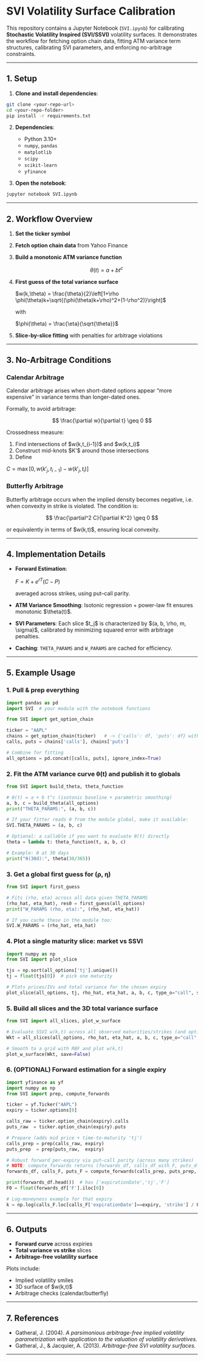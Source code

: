 # SVI Volatility Surface Calibration

This repository contains a Jupyter Notebook (`SVI.ipynb`) for calibrating **Stochastic Volatility Inspired (SVI/SSVI)** volatility surfaces. It demonstrates the workflow for fetching option chain data, fitting ATM variance term structures, calibrating SVI parameters, and enforcing no-arbitrage constraints.

---

## 1. Setup

1. **Clone and install dependencies**:

```bash
git clone <your-repo-url>
cd <your-repo-folder>
pip install -r requirements.txt
````

2. **Dependencies**:

   * Python 3.10+
   * `numpy`, `pandas`
   * `matplotlib`
   * `scipy`
   * `scikit-learn`
   * `yfinance`

3. **Open the notebook**:

```bash
jupyter notebook SVI.ipynb
```

---

## 2. Workflow Overview

1. **Set the ticker symbol**
2. **Fetch option chain data** from Yahoo Finance
3. **Build a monotonic ATM variance function**

   $$
   \theta(t) = a + b t^c
   $$
4. **First guess of the total variance surface**

   $w(k,\theta) = \frac{\theta}{2}\left[1+\rho \phi(\theta)k+\sqrt{(\phi(\theta)k+\rho)^2+(1-\rho^2)}\right]$

   with

   $\phi(\theta) = \frac{\eta}{\sqrt{\theta}}$
   
6. **Slice-by-slice fitting** with penalties for arbitrage violations

---

## 3. No-Arbitrage Conditions

### Calendar Arbitrage

Calendar arbitrage arises when short-dated options appear “more expensive” in variance terms than longer-dated ones.

Formally, to avoid arbitrage:

$$
\frac{\partial w}{\partial t} \geq 0
$$

Crossedness measure:

1. Find intersections of \$w(k,t\_{i-1})\$ and \$w(k,t\_i)\$
2. Construct mid-knots \$K'\$ around those intersections
3. Define

$C=\max\big[0, w(k'_j,t_{i-1}) - w(k'_j,t_i)\big]$

### Butterfly Arbitrage

Butterfly arbitrage occurs when the implied density becomes negative, i.e. when convexity in strike is violated. The condition is:

$$
\frac{\partial^2 C}{\partial K^2} \geq 0
$$

or equivalently in terms of \$w(k,t)\$, ensuring local convexity.

---

## 4. Implementation Details

* **Forward Estimation**:

  $F = K + e^{rT}(C - P)$

  averaged across strikes, using put–call parity.

* **ATM Variance Smoothing**:
  Isotonic regression + power-law fit ensures monotonic \$\theta(t)\$.

* **SVI Parameters**:
  Each slice \$t\_j\$ is characterized by \$(a, b, \rho, m, \sigma)\$, calibrated by minimizing squared error with arbitrage penalties.

* **Caching**:
  `THETA_PARAMS` and `W_PARAMS` are cached for efficiency.

---

## 5. Example Usage

### 1. Pull & prep everything
```python
import pandas as pd
import SVI  # your module with the notebook functions

from SVI import get_option_chain

ticker = "AAPL"
chains = get_option_chain(ticker)   # -> {'calls': df, 'puts': df} with mid, tj, k, w, F, bs_mid, type
calls, puts = chains['calls'], chains['puts']

# Combine for fitting
all_options = pd.concat([calls, puts], ignore_index=True)
```
### 2. Fit the ATM variance curve θ(t) and publish it to globals
```python
from SVI import build_theta, theta_function

# θ(t) = a + b t^c (isotonic baseline + parametric smoothing)
a, b, c = build_theta(all_options)
print("THETA_PARAMS:", (a, b, c))

# If your fitter reads θ from the module global, make it available:
SVI.THETA_PARAMS = (a, b, c)

# Optional: a callable if you want to evaluate θ(t) directly
theta = lambda t: theta_function(t, a, b, c)

# Example: θ at 30 days
print("θ(30d):", theta(30/365))
```

### 3. Get a global first guess for (ρ, η)
```python
from SVI import first_guess

# Fits (rho, eta) across all data given THETA_PARAMS
(rho_hat, eta_hat), res0 = first_guess(all_options)
print("W_PARAMS (rho, eta):", (rho_hat, eta_hat))

# If you cache these in the module too:
SVI.W_PARAMS = (rho_hat, eta_hat)
```

### 4. Plot a single maturity slice: market vs SSVI
```python
import numpy as np
from SVI import plot_slice

tjs = np.sort(all_options['tj'].unique())
tj = float(tjs[0])  # pick one maturity

# Plots prices/IVs and total variance for the chosen expiry
plot_slice(all_options, tj, rho_hat, eta_hat, a, b, c, type_o="call", save=False)
```

### 5. Build all slices and the 3D total variance surface
```python
from SVI import all_slices, plot_w_surface

# Evaluate SSVI w(k,t) across all observed maturities/strikes (and optionally plot per-slice)
Wkt = all_slices(all_options, rho_hat, eta_hat, a, b, c, type_o="call", plot=True, save=False)

# Smooth to a grid with RBF and plot w(k,t)
plot_w_surface(Wkt, save=False)
```

### 6. (OPTIONAL) Forward estimation for a single expiry
```python
import yfinance as yf
import numpy as np
from SVI import prep, compute_forwards

ticker = yf.Ticker("AAPL")
expiry = ticker.options[0]

calls_raw = ticker.option_chain(expiry).calls
puts_raw  = ticker.option_chain(expiry).puts

# Prepare (adds mid price + time-to-maturity 'tj')
calls_prep = prep(calls_raw, expiry)
puts_prep  = prep(puts_raw,  expiry)

# Robust forward per-expiry via put–call parity (across many strikes)
# NOTE: compute_forwards returns (forwards_df, calls_df_with_F, puts_df_with_F)
forwards_df, calls_F, puts_F = compute_forwards(calls_prep, puts_prep, "AAPL", r=0.05, use_weights=True)

print(forwards_df.head())  # has ['expirationDate','tj','F']
F0 = float(forwards_df['F'].iloc[0])

# Log-moneyness example for that expiry
k = np.log(calls_F.loc[calls_F['expirationDate']==expiry, 'strike'] / F0)
```
---

## 6. Outputs

* **Forward curve** across expiries
* **Total variance vs strike** slices
* **Arbitrage-free volatility surface**

Plots include:

* Implied volatility smiles
* 3D surface of \$w(k,t)\$
* Arbitrage checks (calendar/butterfly)

---

## 7. References

* Gatheral, J. (2004). *A parsimonious arbitrage-free implied volatility parametrization with application to the valuation of volatility derivatives.*
* Gatheral, J., & Jacquier, A. (2013). *Arbitrage-free SVI volatility surfaces.*

---
